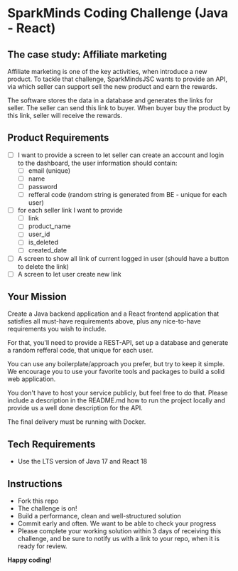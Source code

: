 # SparkMinds Coding Challenge (Java - React)

## The case study: Affiliate marketing

Affiliate marketing is one of the key activities, when introduce a new product.
To tackle that challenge, SparkMindsJSC wants to provide an API, via which seller can support sell the new product and earn the rewards.

The software stores the data in a database and generates the links for seller. The seller can send this link to buyer. When buyer buy the product by this link, seller will receive the rewards.

## Product Requirements

- [ ] I want to provide a screen to let seller can create an account and login to the dashboard, the user information should contain:
  - [ ] email (unique)
  - [ ] name
  - [ ] password
  - [ ] refferal code (random string is generated from BE - unique for each user)
- [ ] for each seller link I want to provide
  - [ ] link
  - [ ] product_name
  - [ ] user_id
  - [ ] is_deleted
  - [ ] created_date
- [ ] A screen to show all link of current logged in user (should have a button to delete the link)
- [ ] A screen to let user create new link

## Your Mission

Create a Java backend application and a React frontend application that satisfies all must-have requirements above, plus any nice-to-have requirements you wish to include.

For that, you'll need to provide a REST-API, set up a database and generate a random refferal code, that unique for each user.

You can use any boilerplate/approach you prefer, but try to keep it simple. We encourage you to use your favorite tools and packages to build a solid web application.

You don't have to host your service publicly, but feel free to do that.
Please include a description in the README.md how to run the project locally and provide us a well done description for the API.

The final delivery must be running with Docker.

## Tech Requirements

- Use the LTS version of Java 17 and React 18

## Instructions

- Fork this repo
- The challenge is on!
- Build a performance, clean and well-structured solution
- Commit early and often. We want to be able to check your progress
- Please complete your working solution within 3 days of receiving this challenge, and be sure to notify us with a link to your repo, when it is ready for review.

**Happy coding!**
